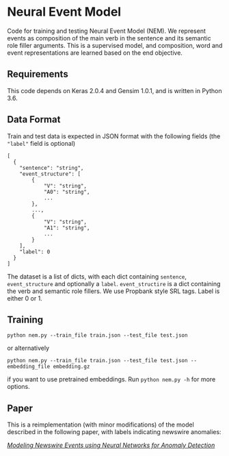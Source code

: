 # Neural Event Model

Code for training and testing Neural Event Model (NEM). We represent events as composition of the main verb in the sentence and its semantic role filler arguments. This is a supervised model, and composition, word and event representations are learned based on the end objective.

## Requirements

This code depends on Keras 2.0.4 and Gensim 1.0.1, and is written in Python 3.6.

## Data Format

Train and test data is expected in JSON format with the following fields (the `"label"` field is optional)
```
[
  {
    "sentence": "string",
    "event_structure": [
    	{
	      	"V": "string",
	      	"A0": "string",
	      	...
		},
    	...,
    	{
	      	"V": "string",
	      	"A1": "string",
	      	...
		}
    ],
    "label": 0
  }
]
```
The dataset is a list of dicts, with each dict containing `sentence`, `event_structure` and optionally a `label`. `event_structire` is a dict containing the verb and semantic role fillers. We use Propbank style SRL tags. Label is either 0 or 1.

## Training

`python nem.py --train_file train.json --test_file test.json`

or alternatively

`python nem.py --train_file train.json --test_file test.json --embedding_file embedding.gz`

if you want to use pretrained embeddings. Run `python nem.py -h` for more options.

## Paper

This is a reimplementation (with minor modifications) of the model described in the following paper, with labels indicating newswire anomalies:

[*Modeling Newswire Events using Neural Networks for Anomaly Detection*](http://www.anthology.aclweb.org/C/C14/C14-1134.pdf)

